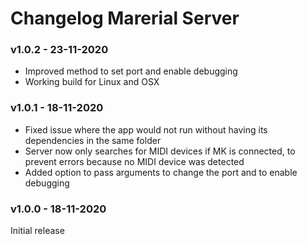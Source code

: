 # Changelog Marerial Server
### v1.0.2 - 23-11-2020
<ul>
<li>Improved method to set port and enable debugging</li>
<li>Working build for Linux and OSX</li>
</ul>

### v1.0.1 - 18-11-2020
<ul>
<li>Fixed issue where the app would not run without having its dependencies in the same folder</li>
<li>Server now only searches for MIDI devices if MK is connected, to prevent errors because no MIDI device was detected</li>
<li>Added option to pass arguments to change the port and to enable debugging</li>
</ul>

### v1.0.0 - 18-11-2020
Initial release